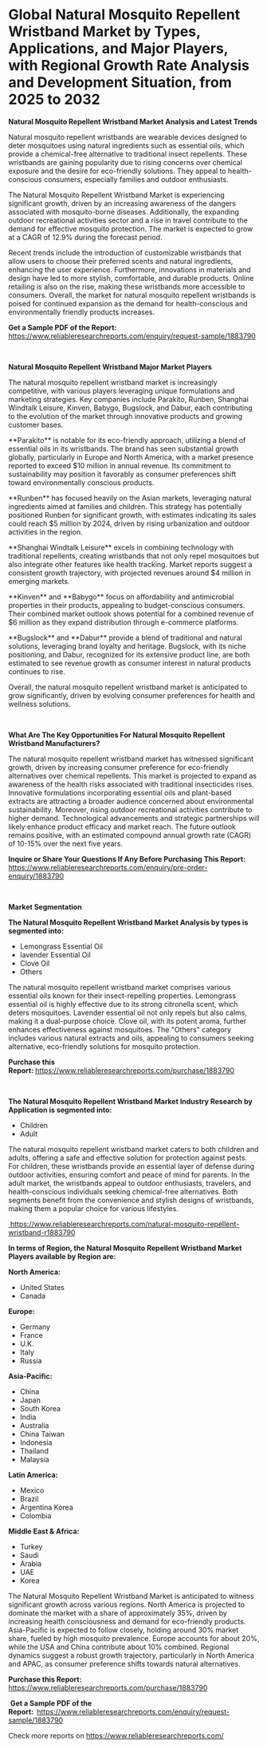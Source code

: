<p><h1>Global Natural Mosquito Repellent Wristband Market by Types, Applications, and Major Players, with Regional Growth Rate Analysis and Development Situation, from 2025 to 2032</h1></p><p><strong>Natural Mosquito Repellent Wristband Market Analysis and Latest Trends</strong></p>
<p><p>Natural mosquito repellent wristbands are wearable devices designed to deter mosquitoes using natural ingredients such as essential oils, which provide a chemical-free alternative to traditional insect repellents. These wristbands are gaining popularity due to rising concerns over chemical exposure and the desire for eco-friendly solutions. They appeal to health-conscious consumers, especially families and outdoor enthusiasts.</p><p>The Natural Mosquito Repellent Wristband Market is experiencing significant growth, driven by an increasing awareness of the dangers associated with mosquito-borne diseases. Additionally, the expanding outdoor recreational activities sector and a rise in travel contribute to the demand for effective mosquito protection. The market is expected to grow at a CAGR of 12.9% during the forecast period. </p><p>Recent trends include the introduction of customizable wristbands that allow users to choose their preferred scents and natural ingredients, enhancing the user experience. Furthermore, innovations in materials and design have led to more stylish, comfortable, and durable products. Online retailing is also on the rise, making these wristbands more accessible to consumers. Overall, the market for natural mosquito repellent wristbands is poised for continued expansion as the demand for health-conscious and environmentally friendly products increases.</p></p>
<p><strong>Get a Sample PDF of the Report:&nbsp;</strong> <a href="https://www.reliableresearchreports.com/enquiry/request-sample/1883790?utm_campaign=2119&utm_medium=2&utm_source=Github&utm_content=ia&utm_term=09022025&utm_id=natural-mosquito-repellent-wristband">https://www.reliableresearchreports.com/enquiry/request-sample/1883790</a></p>
<p>&nbsp;</p>
<p><strong>Natural Mosquito Repellent Wristband Major Market Players</strong></p>
<p><p>The natural mosquito repellent wristband market is increasingly competitive, with various players leveraging unique formulations and marketing strategies. Key companies include Parakito, Runben, Shanghai Windtalk Leisure, Kinven, Babygo, Bugslock, and Dabur, each contributing to the evolution of the market through innovative products and growing customer bases.</p><p>**Parakito** is notable for its eco-friendly approach, utilizing a blend of essential oils in its wristbands. The brand has seen substantial growth globally, particularly in Europe and North America, with a market presence reported to exceed $10 million in annual revenue. Its commitment to sustainability may position it favorably as consumer preferences shift toward environmentally conscious products.</p><p>**Runben** has focused heavily on the Asian markets, leveraging natural ingredients aimed at families and children. This strategy has potentially positioned Runben for significant growth, with estimates indicating its sales could reach $5 million by 2024, driven by rising urbanization and outdoor activities in the region.</p><p>**Shanghai Windtalk Leisure** excels in combining technology with traditional repellents, creating wristbands that not only repel mosquitoes but also integrate other features like health tracking. Market reports suggest a consistent growth trajectory, with projected revenues around $4 million in emerging markets.</p><p>**Kinven** and **Babygo** focus on affordability and antimicrobial properties in their products, appealing to budget-conscious consumers. Their combined market outlook shows potential for a combined revenue of $6 million as they expand distribution through e-commerce platforms.</p><p>**Bugslock** and **Dabur** provide a blend of traditional and natural solutions, leveraging brand loyalty and heritage. Bugslock, with its niche positioning, and Dabur, recognized for its extensive product line, are both estimated to see revenue growth as consumer interest in natural products continues to rise.</p><p>Overall, the natural mosquito repellent wristband market is anticipated to grow significantly, driven by evolving consumer preferences for health and wellness solutions.</p></p>
<p>&nbsp;</p>
<p><strong>What Are The Key Opportunities For Natural Mosquito Repellent Wristband Manufacturers?</strong></p>
<p><p>The natural mosquito repellent wristband market has witnessed significant growth, driven by increasing consumer preference for eco-friendly alternatives over chemical repellents. This market is projected to expand as awareness of the health risks associated with traditional insecticides rises. Innovative formulations incorporating essential oils and plant-based extracts are attracting a broader audience concerned about environmental sustainability. Moreover, rising outdoor recreational activities contribute to higher demand. Technological advancements and strategic partnerships will likely enhance product efficacy and market reach. The future outlook remains positive, with an estimated compound annual growth rate (CAGR) of 10-15% over the next five years.</p></p>
<p><strong>Inquire or Share Your Questions If Any Before Purchasing This Report:</strong> <a href="https://www.reliableresearchreports.com/enquiry/pre-order-enquiry/1883790?utm_campaign=2119&utm_medium=2&utm_source=Github&utm_content=ia&utm_term=09022025&utm_id=natural-mosquito-repellent-wristband">https://www.reliableresearchreports.com/enquiry/pre-order-enquiry/1883790</a></p>
<p>&nbsp;</p>
<p><strong>Market Segmentation</strong></p>
<p><strong>The Natural Mosquito Repellent Wristband Market Analysis by types is segmented into:</strong></p>
<p><ul><li>Lemongrass Essential Oil</li><li>lavender Essential Oil</li><li>Clove Oil</li><li>Others</li></ul></p>
<p><p>The natural mosquito repellent wristband market comprises various essential oils known for their insect-repelling properties. Lemongrass essential oil is highly effective due to its strong citronella scent, which deters mosquitoes. Lavender essential oil not only repels but also calms, making it a dual-purpose choice. Clove oil, with its potent aroma, further enhances effectiveness against mosquitoes. The "Others" category includes various natural extracts and oils, appealing to consumers seeking alternative, eco-friendly solutions for mosquito protection.</p></p>
<p><strong>Purchase this Report:&nbsp;</strong><a href="https://www.reliableresearchreports.com/purchase/1883790?utm_campaign=2119&utm_medium=2&utm_source=Github&utm_content=ia&utm_term=09022025&utm_id=natural-mosquito-repellent-wristband">https://www.reliableresearchreports.com/purchase/1883790</a></p>
<p>&nbsp;</p>
<p><strong>The Natural Mosquito Repellent Wristband Market Industry Research by Application is segmented into:</strong></p>
<p><ul><li>Children</li><li>Adult</li></ul></p>
<p><p>The natural mosquito repellent wristband market caters to both children and adults, offering a safe and effective solution for protection against pests. For children, these wristbands provide an essential layer of defense during outdoor activities, ensuring comfort and peace of mind for parents. In the adult market, the wristbands appeal to outdoor enthusiasts, travelers, and health-conscious individuals seeking chemical-free alternatives. Both segments benefit from the convenience and stylish designs of wristbands, making them a popular choice for various lifestyles.</p></p>
<p><a href="https://www.reliableresearchreports.com/natural-mosquito-repellent-wristband-r1883790?utm_campaign=2119&utm_medium=2&utm_source=Github&utm_content=ia&utm_term=09022025&utm_id=natural-mosquito-repellent-wristband">&nbsp;https://www.reliableresearchreports.com/natural-mosquito-repellent-wristband-r1883790</a></p>
<p><strong>In terms of Region, the Natural Mosquito Repellent Wristband Market Players available by Region are:</strong></p>
<p>
    <p> <strong> North America: </strong>
        <ul>
            <li>United States</li>
            <li>Canada</li>
        </ul>
        </p> 
    <p> <strong> Europe: </strong>
        <ul>
            <li>Germany</li>
            <li>France</li>
            <li>U.K.</li>
            <li>Italy</li>
            <li>Russia</li>
        </ul>
        </p> 
    <p> <strong> Asia-Pacific: </strong>
        <ul>
            <li>China</li>
            <li>Japan</li>
            <li>South Korea</li>
            <li>India</li>
            <li>Australia</li>
            <li>China Taiwan</li>
            <li>Indonesia</li>
            <li>Thailand</li>
            <li>Malaysia</li>
        </ul>
        </p> 
    <p> <strong> Latin America: </strong>
        <ul>
            <li>Mexico</li>
            <li>Brazil</li>
            <li>Argentina Korea</li>
            <li>Colombia</li>
        </ul>
        </p> 
    <p> <strong> Middle East & Africa: </strong>
        <ul>
            <li>Turkey</li>
            <li>Saudi</li>
            <li>Arabia</li>
            <li>UAE</li>
            <li>Korea</li>
        </ul>
    </p>
    </p>
<p><p>The Natural Mosquito Repellent Wristband Market is anticipated to witness significant growth across various regions. North America is projected to dominate the market with a share of approximately 35%, driven by increasing health consciousness and demand for eco-friendly products. Asia-Pacific is expected to follow closely, holding around 30% market share, fueled by high mosquito prevalence. Europe accounts for about 20%, while the USA and China contribute about 10% combined. Regional dynamics suggest a robust growth trajectory, particularly in North America and APAC, as consumer preference shifts towards natural alternatives.</p></p>
<p><strong>Purchase this Report: </strong><a href="https://www.reliableresearchreports.com/purchase/1883790?utm_campaign=2119&utm_medium=2&utm_source=Github&utm_content=ia&utm_term=09022025&utm_id=natural-mosquito-repellent-wristband">https://www.reliableresearchreports.com/purchase/1883790</a></p>
<p>&nbsp;<strong>Get a Sample PDF of the Report:&nbsp;&nbsp;</strong><a href="https://www.reliableresearchreports.com/enquiry/request-sample/1883790?utm_campaign=2119&utm_medium=2&utm_source=Github&utm_content=ia&utm_term=09022025&utm_id=natural-mosquito-repellent-wristband">https://www.reliableresearchreports.com/enquiry/request-sample/1883790</a></p>
<p><strong></strong></p>
<p>Check more reports on <a href="https://www.reliableresearchreports.com/?utm_campaign=2119&utm_medium=2&utm_source=Github&utm_content=ia&utm_term=09022025&utm_id=natural-mosquito-repellent-wristband">https://www.reliableresearchreports.com/</a></p>